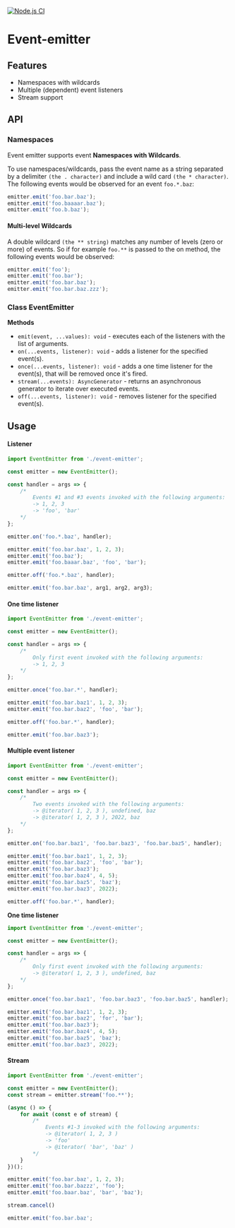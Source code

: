 [![Node.js CI](https://github.com/Galish/event-emitter/actions/workflows/tests.yml/badge.svg)](https://github.com/Galish/event-emitter/actions/workflows/tests.yml)

# Event-emitter

## Features
- Namespaces with wildcards
- Multiple (dependent) event listeners
- Stream support

## API

### Namespaces

Event emitter supports event __Namespaces with Wildcards__.

To use namespaces/wildcards, pass the event name as a string separated by a delimiter `(the . character)` and include a wild card `(the * character)`. The following events would be observed for an event `foo.*.baz`:

```javascript
emitter.emit('foo.bar.baz');
emitter.emit('foo.baaaar.baz');
emitter.emit('foo.b.baz');
```

#### Multi-level Wildcards

A double wildcard `(the ** string)` matches any number of levels (zero or more) of events. So if for example `foo.**` is passed to the on method, the following events would be observed:

```javascript
emitter.emit('foo');
emitter.emit('foo.bar');
emitter.emit('foo.bar.baz');
emitter.emit('foo.bar.baz.zzz');
```

### Class EventEmitter

**Methods**

- `emit(event, ...values): void` - executes each of the listeners with the list of arguments.
- `on(...events, listener): void` - adds a listener for the specified event(s).
- `once(...events, listener): void` - adds a one time listener for the event(s), that will be removed once it's fired.
- `stream(...events): AsyncGenerator` - returns an asynchronous generator to iterate over executed events.
- `off(...events, listener): void` - removes listener for the specified event(s).

## Usage

#### Listener

```javascript
import EventEmitter from './event-emitter';

const emitter = new EventEmitter();

const handler = args => {
	/*
		Events #1 and #3 events invoked with the following arguments:
		-> 1, 2, 3
		-> 'foo', 'bar'
	*/
};

emitter.on('foo.*.baz', handler);

emitter.emit('foo.bar.baz', 1, 2, 3);
emitter.emit('foo.baz');
emitter.emit('foo.baaar.baz', 'foo', 'bar');

emitter.off('foo.*.baz', handler);

emitter.emit('foo.bar.baz', arg1, arg2, arg3);
```

#### One time listener

```javascript
import EventEmitter from './event-emitter';

const emitter = new EventEmitter();

const handler = args => {
	/*
		Only first event invoked with the following arguments:
		-> 1, 2, 3
	*/
};

emitter.once('foo.bar.*', handler);

emitter.emit('foo.bar.baz1', 1, 2, 3);
emitter.emit('foo.bar.baz2', 'foo', 'bar');

emitter.off('foo.bar.*', handler);

emitter.emit('foo.bar.baz3');
```

#### Multiple event listener

```javascript
import EventEmitter from './event-emitter';

const emitter = new EventEmitter();

const handler = args => {
	/*
		Two events invoked with the following arguments:
		-> @iterator( 1, 2, 3 ), undefined, baz
		-> @iterator( 1, 2, 3 ), 2022, baz
	*/
};

emitter.on('foo.bar.baz1', 'foo.bar.baz3', 'foo.bar.baz5', handler);

emitter.emit('foo.bar.baz1', 1, 2, 3);
emitter.emit('foo.bar.baz2', 'foo', 'bar');
emitter.emit('foo.bar.baz3');
emitter.emit('foo.bar.baz4', 4, 5);
emitter.emit('foo.bar.baz5', 'baz');
emitter.emit('foo.bar.baz3', 2022);

emitter.off('foo.bar.*', handler);
```

**One time listener**

```javascript
import EventEmitter from './event-emitter';

const emitter = new EventEmitter();

const handler = args => {
	/*
		Only first event invoked with the following arguments:
		-> @iterator( 1, 2, 3 ), undefined, baz
	*/
};

emitter.once('foo.bar.baz1', 'foo.bar.baz3', 'foo.bar.baz5', handler);

emitter.emit('foo.bar.baz1', 1, 2, 3);
emitter.emit('foo.bar.baz2', 'for', 'bar');
emitter.emit('foo.bar.baz3');
emitter.emit('foo.bar.baz4', 4, 5);
emitter.emit('foo.bar.baz5', 'baz');
emitter.emit('foo.bar.baz3', 2022);
```

#### Stream

```javascript
import EventEmitter from './event-emitter';

const emitter = new EventEmitter();
const stream = emitter.stream('foo.**');

(async () => {
	for await (const e of stream) {
		/*
			Events #1-3 invoked with the following arguments:
			-> @iterator( 1, 2, 3 )
			-> 'foo'
			-> @iterator( 'bar', 'baz' )
		*/
	}
})();

emitter.emit('foo.bar.baz', 1, 2, 3);
emitter.emit('foo.bar.bazzz', 'foo');
emitter.emit('foo.baar.baz', 'bar', 'baz');

stream.cancel()

emitter.emit('foo.bar.baz';
```
